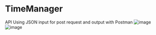 # TimeManager



API Using JSON input for post request and output with Postman
![image](https://github.com/LukasJonca/TimeManager/assets/78755884/08bbc9cf-219e-4672-9ba1-6a011d104807)
![image](https://github.com/LukasJonca/TimeManager/assets/78755884/21d44f1f-e89d-410b-ba2e-ce546d1bb4af)


